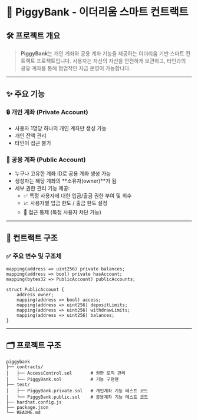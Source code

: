 # 🏦 PiggyBank - 이더리움 스마트 컨트랙트

## 🛠️ 프로젝트 개요

> **PiggyBank**는 개인 계좌와 공용 계좌 기능을 제공하는 이더리움 기반 스마트 컨트랙트 프로젝트입니다.
> 사용자는 자신의 자산을 안전하게 보관하고, 타인과의 공유 계좌를 통해 협업적인 자금 운영이 가능합니다.

---

## ✨ 주요 기능

### 🔒 개인 계좌 (Private Account)

- 사용자 1명당 하나의 개인 계좌만 생성 가능
- 개인 잔액 관리
- 타인이 접근 불가

### 👥 공용 계좌 (Public Account)

- 누구나 고유한 계좌 ID로 공용 계좌 생성 가능
- 생성자는 해당 계좌의 **소유자(owner)**가 됨
- 세부 권한 관리 기능 제공:
  - ✅ 특정 사용자에 대한 입금/출금 권한 부여 및 회수
  - 📈 사용자별 입금 한도 / 출금 한도 설정
  - 🔐 접근 통제 (특정 사용자 차단 가능)

---

## 🧱 컨트랙트 구조

### ✅ 주요 변수 및 구조체

```solidity
mapping(address => uint256) private balances;
mapping(address => bool) private hasAccount;
mapping(bytes32 => PublicAccount) publicAccounts;

struct PublicAccount {
    address owner;
    mapping(address => bool) access;
    mapping(address => uint256) depositLimits;
    mapping(address => uint256) withdrawLimits;
    mapping(address => uint256) balances;
}
```

---

## 🗂️ 프로젝트 구조

```
piggybank
├── contracts/
│   ├── AccessControl.sol       # 권한 로직 관리
│   └── PiggyBank.sol           # 기능 구현현
├── test/
│   ├── PiggyBank.private.sol   # 개인계좌 기능 테스트 코드
│   └── PiggyBank.public.sol    # 공용계좌 기능 테스트 코드
├── hardhat.config.js
├── package.json
└── README.md
```
